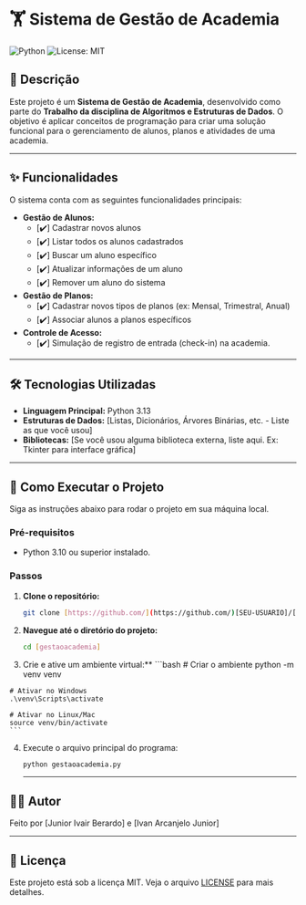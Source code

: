 # 🏋️ Sistema de Gestão de Academia

![Python](https://img.shields.io/badge/python-3.10+-blue.svg)
![License: MIT](https://img.shields.io/badge/License-MIT-yellow.svg)

## 📖 Descrição

Este projeto é um **Sistema de Gestão de Academia**, desenvolvido como parte do **Trabalho da disciplina de Algoritmos e Estruturas de Dados**. O objetivo é aplicar conceitos de programação para criar uma solução funcional para o gerenciamento de alunos, planos e atividades de uma academia.

---

## ✨ Funcionalidades

O sistema conta com as seguintes funcionalidades principais:

* **Gestão de Alunos:**
    * [✔️] Cadastrar novos alunos
    * [✔️] Listar todos os alunos cadastrados
    * [✔️] Buscar um aluno específico
    * [✔️] Atualizar informações de um aluno
    * [✔️] Remover um aluno do sistema
* **Gestão de Planos:**
    * [✔️] Cadastrar novos tipos de planos (ex: Mensal, Trimestral, Anual)
    * [✔️] Associar alunos a planos específicos
* **Controle de Acesso:**
    * [✔️] Simulação de registro de entrada (check-in) na academia.

---

## 🛠️ Tecnologias Utilizadas

* **Linguagem Principal:** Python 3.13
* **Estruturas de Dados:** [Listas, Dicionários, Árvores Binárias, etc. - Liste as que você usou]
* **Bibliotecas:** [Se você usou alguma biblioteca externa, liste aqui. Ex: Tkinter para interface gráfica]

---

## 🚀 Como Executar o Projeto

Siga as instruções abaixo para rodar o projeto em sua máquina local.

### Pré-requisitos

* Python 3.10 ou superior instalado.

### Passos

1.  **Clone o repositório:**
    ```bash
    git clone [https://github.com/](https://github.com/)[SEU-USUARIO]/[NOME-DO-SEU-REPOSITORIO].git
    ```

2.  **Navegue até o diretório do projeto:**
    ```bash
    cd [gestaoacademia]
    ```

3.   Crie e ative um ambiente virtual:**
    ```bash
    # Criar o ambiente
    python -m venv venv

    # Ativar no Windows
    .\venv\Scripts\activate

    # Ativar no Linux/Mac
    source venv/bin/activate
    ```

4.  Execute o arquivo principal do programa:
    ```bash
    python gestaoacademia.py
    ```
    ---

## 👨‍💻 Autor


Feito  por [Junior Ivair Berardo] e [Ivan Arcanjelo Junior]

---

## 📜 Licença

Este projeto está sob a licença MIT. Veja o arquivo [LICENSE](LICENSE) para mais detalhes.
